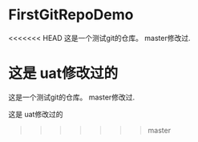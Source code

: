 # FirstGitRepoDemo
<<<<<<< HEAD
这是一个测试git的仓库。  master修改过.




这是 uat修改过的
=======
这是一个测试git的仓库。  master修改过.




这是 uat修改过的
>>>>>>> master
